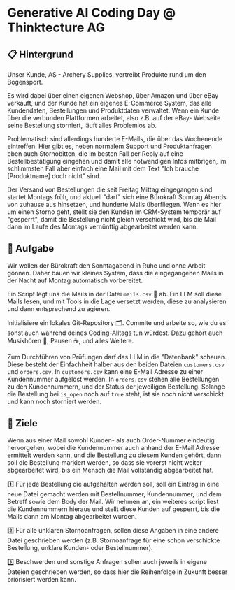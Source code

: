 # Generative AI Coding Day @ Thinktecture AG

## 📋 Hintergrund

Unser Kunde, AS - Archery Supplies, vertreibt Produkte rund um den Bogensport.

Es wird dabei über einen eigenen Webshop, über Amazon und über eBay verkauft, und der Kunde
hat ein eigenes E-Commerce System, das alle Kundendaten, Bestellungen und Produktdaten
verwaltet. Wenn ein Kunde über die verbunden Plattformen arbeitet, also z.B. auf der eBay-
Webseite seine Bestellung storniert, läuft alles Problemlos ab.

Problematisch sind allerdings hunderte E-Mails, die über das Wochenende eintreffen.
Hier gibt es, neben normalem Support und Produktanfragen eben auch Stornobitten, die im
besten Fall per Reply auf eine Bestellbestätigung eingehen und damit alle notwendigen Infos
mitbrigen, im schlimmsten Fall aber einfach eine Mail mit dem Text "Ich brauche [Produktname]
doch nicht" sind.

Der Versand von Bestellungen die seit Freitag Mittag eingegangen sind startet Montags früh, und
aktuell "darf" sich eine Bürokraft Sonntag Abends von zuhause aus hinsetzen, und hunderte Mails
überfliegen. Wenn es hier um einen Storno geht, stellt sie den Kunden im CRM-System temporär auf
"gesperrt", damit die Bestellung nicht gleich verschickt wird, bis die Mail dann im Laufe des
Montags vernünftig abgearbeitet werden kann.

## 🔧 Aufgabe

Wir wollen der Bürokraft den Sonntagabend in Ruhe und ohne Arbeit gönnen.
Daher bauen wir kleines System, dass die eingegangenen Mails in der Nacht auf Montag
automatisch vorbereitet.

Ein Script legt uns die Mails in der Datei `mails.csv` 📁 ab.
Ein LLM soll diese Mails lesen, und mit Tools in die Lage versetzt werden, diese zu
analysieren und dann entsprechend zu agieren.

Initialisiere ein lokales Git-Repository 🗂️. Commite und arbeite so, wie du es sonst auch während deines Coding-Alltags tun würdest. Dazu gehört auch Musikhören 🎵, Pausen ☕, und alles Weitere.

Zum Durchführen von Prüfungen darf das LLM in die "Datenbank" schauen. Diese besteht
der Einfachheit halber aus den beiden Dateien `customers.csv` und `orders.csv`.
In `customers.csv` kann eine E-Mail Adresse zu einer Kundennummer aufgelöst werden.
In `orders.csv` stehen alle Bestellungen zu den Kundennummern, und der Status der
jeweiligen Bestellung. Solange die Bestellung bei `is_open` noch auf `true` steht, ist
sie noch nicht verschickt und kann noch storniert werden.

## 🎯 Ziele
Wenn aus einer Mail sowohl Kunden- als auch Order-Nummer eindeutig hervorgehen,
wobei die Kundennummer auch anhand der E-Mail Adresse ermittelt werden kann,
und die Bestellung zu diesem Kunden gehört, dann soll die Bestellung markiert werden,
so dass sie vorerst nicht weiter abgearbeitet wird, bis ein Mensch die Mail vollständig
abgearbeitet hat.

1️⃣ Für jede Bestellung die aufgehalten werden soll, soll ein Eintrag in eine neue Datei
gemacht werden mit Bestellnummer, Kundennummer, und dem Betreff sowie dem Body der Mail.
Wir nehmen an, ein weiteres script liest die Kundennummern hieraus und stellt diese Kunden
auf gesperrt, bis die Mails dann am Montag abgearbeitet wurden.

2️⃣ Für alle unklaren Stornoanfragen, sollen diese Angaben in eine andere Datei geschrieben
werden (z.B. Stornoanfrage für eine schon verschickte Bestellung, unklare Kunden- oder
Bestellnummer).

3️⃣ Beschwerden und sonstige Anfragen sollen auch jeweils in eigene Dateien geschrieben
werden, so dass hier die Reihenfolge in Zukunft besser priorisiert werden kann.
